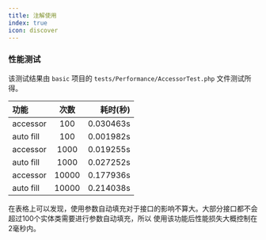 ```yaml
---
title: 注解使用
index: true
icon: discover
---
```


### 性能测试

该测试结果由 `basic` 项目的 `tests/Performance/AccessorTest.php` 文件测试所得。

| 功能                |  次数   |      耗时(秒) |
|:------------------|:-----:|-----------:|
| accessor          |  100  |  0.030463s |
| auto fill         |  100  |  0.001982s |
| accessor          | 1000  |  0.019255s |
| auto fill         | 1000  |  0.027252s |
| accessor          | 10000 |  0.177936s |
| auto fill         | 10000 |  0.214038s |


在表格上可以发现，使用参数自动填充对于接口的影响不算大。大部分接口都不会超过100个实体类需要进行参数自动填充，所以
使用该功能后性能损失大概控制在2毫秒内。

